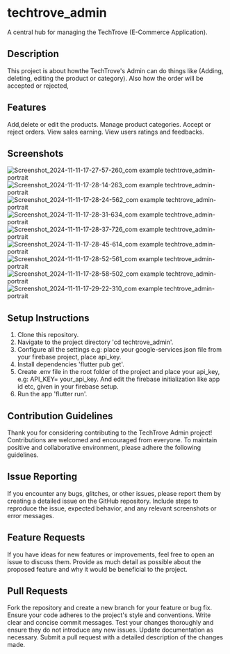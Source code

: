 # techtrove_admin
A central hub for managing the TechTrove (E-Commerce Application).

## Description
This project is about howthe TechTrove's Admin can do things like (Adding, deleting, editing the product or category). Also how the order will be accepted or rejected,

## Features
Add,delete or edit the products.
Manage product categories.
Accept or reject orders.
View sales earning.
View users ratings and feedbacks.

## Screenshots
![Screenshot_2024-11-11-17-27-57-260_com example techtrove_admin-portrait](https://github.com/user-attachments/assets/a3202475-b7d4-4d14-b9f1-ff992917ae57)
![Screenshot_2024-11-11-17-28-14-263_com example techtrove_admin-portrait](https://github.com/user-attachments/assets/96c7d711-3594-45cf-bff8-5c842595c294)
![Screenshot_2024-11-11-17-28-24-562_com example techtrove_admin-portrait](https://github.com/user-attachments/assets/0719dd91-f1d5-4518-98c2-5a567b589d2e)
![Screenshot_2024-11-11-17-28-31-634_com example techtrove_admin-portrait](https://github.com/user-attachments/assets/6ccf87c2-c13b-453c-b466-e80010329935)
![Screenshot_2024-11-11-17-28-37-726_com example techtrove_admin-portrait](https://github.com/user-attachments/assets/4402e1c4-3156-4d07-9c5a-96a5a0519b3b)
![Screenshot_2024-11-11-17-28-45-614_com example techtrove_admin-portrait](https://github.com/user-attachments/assets/38f6f5e4-2a77-4526-90b0-aee79ff403bf)
![Screenshot_2024-11-11-17-28-52-561_com example techtrove_admin-portrait](https://github.com/user-attachments/assets/47b51670-ba71-4fa9-9120-f6392db760eb)
![Screenshot_2024-11-11-17-28-58-502_com example techtrove_admin-portrait](https://github.com/user-attachments/assets/12b6bdb6-daca-44eb-be7e-1aa0ad37df0f)
![Screenshot_2024-11-11-17-29-22-310_com example techtrove_admin-portrait](https://github.com/user-attachments/assets/bd1f9094-320d-438d-8f3d-8d840109e2a9)


## Setup Instructions
1. Clone this repository.
2. Navigate to the project directory 'cd techtrove_admin'.
3. Configure all the settings e.g: place your google-services.json file from your firebase project, place api_key.
4. Install dependencies 'flutter pub get'.
5. Create .env file in the root folder of the project and place your api_key, e.g: API_KEY= your_api_key. And edit the firebase initialization like app id etc, given in your firebase setup.
6. Run the app 'flutter run'.
## Contribution Guidelines

Thank you for considering contributing to the TechTrove Admin project! Contributions are welcomed and encouraged from everyone. To maintain positive and collaborative environment, please adhere the following guidelines.
## Issue Reporting
If you encounter any bugs, glitches, or other issues, please report them by creating a detailed issue on the GitHub repository. Include steps to reproduce the issue, expected behavior, and any relevant screenshots or error messages.
## Feature Requests
If you have ideas for new features or improvements, feel free to open an issue to discuss them. Provide as much detail as possible about the proposed feature and why it would be beneficial to the project.
## Pull Requests
Fork the repository and create a new branch for your feature or bug fix.
Ensure your code adheres to the project's style and conventions.
Write clear and concise commit messages.
Test your changes thoroughly and ensure they do not introduce any new issues.
Update documentation as necessary.
Submit a pull request with a detailed description of the changes made.

